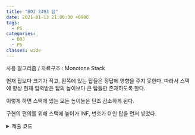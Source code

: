 ```yaml
---
title: "BOJ 2493 탑"
date: 2021-01-13 21:00:00 +0900
tags:
  - PS
categories:
  - BOJ
  - PS
classes: wide
---
```


<script type="text/javascript" 
src="https://cdn.mathjax.org/mathjax/latest/MathJax.js?config=TeX-AMS_HTML">
</script>

사용 알고리즘 / 자료구조 : Monotone Stack

현재 탑보다 크기가 작고, 왼쪽에 있는 탑들은 정답에 영향을 주지 못한다.   따라서 스택에 항상 현재 입력받은 탑의 높이보다 큰 탑들만 존재하도록 한다.  

이렇게 하면 스택에 있는 모든 높이들은 단조 감소하게 된다.  

구현의 편의를 위해 스택에 높이가 INF, 번호가 0 인 탑을 먼저 넣었다.  

<details>
<summary>제출 코드</summary>

<div markdown="1">

```cpp
#include <iostream>
#include <stack>

int main(void)
{
    std::cin.tie(0);
    std::ios_base::sync_with_stdio(false);

    int N;
    std::cin >> N;

    std::stack<std::pair<int, int>> ms;

    ms.push({2147483647, 0});

    int h;
    for (int i = 1; i <= N; i++)
    {
        std::cin >> h;
        while(ms.top().first < h){
            ms.pop();
        }
        std::cout << ms.top().second << " ";
        ms.push({h,i});
    }

    return 0;
}
```

</div>
</details>